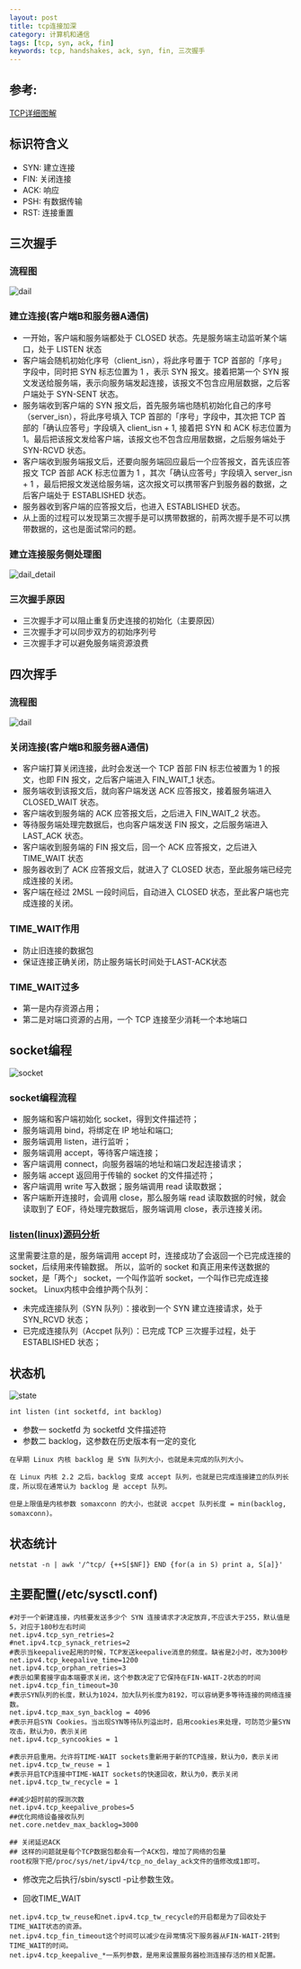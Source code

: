 ```yaml
---
layout: post
title: tcp连接加深
category: 计算机和通信
tags: [tcp, syn, ack, fin]
keywords: tcp, handshakes, ack, syn, fin, 三次握手
---
```


## 参考: 
[TCP详细图解](https://leetcode-cn.com/circle/discuss/b4PW9S/)

## 标识符含义
- SYN: 建立连接
- FIN: 关闭连接
- ACK: 响应
- PSH: 有数据传输
- RST: 连接重置

## 三次握手
### 流程图
![dail](/assets/img/tcp/dail.jpeg)

### 建立连接(客户端B和服务器A通信)
- 一开始，客户端和服务端都处于 CLOSED 状态。先是服务端主动监听某个端口，处于 LISTEN 状态
- 客户端会随机初始化序号（client_isn），将此序号置于 TCP 首部的「序号」字段中，同时把 SYN 标志位置为 1 ，表示 SYN 报文。接着把第一个 SYN 报文发送给服务端，表示向服务端发起连接，该报文不包含应用层数据，之后客户端处于 SYN-SENT 状态。
- 服务端收到客户端的 SYN 报文后，首先服务端也随机初始化自己的序号（server_isn），将此序号填入 TCP 首部的「序号」字段中，其次把 TCP 首部的「确认应答号」字段填入 client_isn + 1, 接着把 SYN 和 ACK 标志位置为 1。最后把该报文发给客户端，该报文也不包含应用层数据，之后服务端处于 SYN-RCVD 状态。
- 客户端收到服务端报文后，还要向服务端回应最后一个应答报文，首先该应答报文 TCP 首部 ACK 标志位置为 1 ，其次「确认应答号」字段填入 server_isn + 1 ，最后把报文发送给服务端，这次报文可以携带客户到服务器的数据，之后客户端处于 ESTABLISHED 状态。
- 服务器收到客户端的应答报文后，也进入 ESTABLISHED 状态。
- 从上面的过程可以发现第三次握手是可以携带数据的，前两次握手是不可以携带数据的，这也是面试常问的题。

### 建立连接服务侧处理图
![dail_detail](/assets/img/tcp/dail_detail.png)

### 三次握手原因
- 三次握手才可以阻止重复历史连接的初始化（主要原因）
- 三次握手才可以同步双方的初始序列号
- 三次握手才可以避免服务端资源浪费

## 四次挥手
### 流程图
![dail](/assets/img/tcp/close.jpeg)

### 关闭连接(客户端B和服务器A通信)
- 客户端打算关闭连接，此时会发送一个 TCP 首部 FIN 标志位被置为 1 的报文，也即 FIN 报文，之后客户端进入 FIN_WAIT_1 状态。
- 服务端收到该报文后，就向客户端发送 ACK 应答报文，接着服务端进入 CLOSED_WAIT 状态。
- 客户端收到服务端的 ACK 应答报文后，之后进入 FIN_WAIT_2 状态。
- 等待服务端处理完数据后，也向客户端发送 FIN 报文，之后服务端进入 LAST_ACK 状态。
- 客户端收到服务端的 FIN 报文后，回一个 ACK 应答报文，之后进入 TIME_WAIT 状态
- 服务器收到了 ACK 应答报文后，就进入了 CLOSED 状态，至此服务端已经完成连接的关闭。
- 客户端在经过 2MSL 一段时间后，自动进入 CLOSED 状态，至此客户端也完成连接的关闭。

### TIME_WAIT作用
- 防止旧连接的数据包
- 保证连接正确关闭，防止服务端长时间处于LAST-ACK状态

### TIME_WAIT过多
- 第一是内存资源占用；
- 第二是对端口资源的占用，一个 TCP 连接至少消耗一个本地端口

## socket编程
![socket](/assets/img/tcp/socket.jpeg)

### socket编程流程
- 服务端和客户端初始化 socket，得到文件描述符；
- 服务端调用 bind，将绑定在 IP 地址和端口;
- 服务端调用 listen，进行监听；
- 服务端调用 accept，等待客户端连接；
- 客户端调用 connect，向服务器端的地址和端口发起连接请求；
- 服务端 accept 返回用于传输的 socket 的文件描述符；
- 客户端调用 write 写入数据；服务端调用 read 读取数据；
- 客户端断开连接时，会调用 close，那么服务端 read 读取数据的时候，就会读取到了 EOF，待处理完数据后，服务端调用 close，表示连接关闭。

### [listen(linux)源码分析](/assets/img/tcp/listen_code.pdf)


这里需要注意的是，服务端调用 accept 时，连接成功了会返回一个已完成连接的socket，后续用来传输数据。
所以，监听的 socket 和真正用来传送数据的 socket，是「两个」 socket，一个叫作监听 socket，一个叫作已完成连接 socket。
Linux内核中会维护两个队列：
- 未完成连接队列（SYN 队列）：接收到一个 SYN 建立连接请求，处于 SYN_RCVD 状态；
- 已完成连接队列（Accpet 队列）：已完成 TCP 三次握手过程，处于 ESTABLISHED 状态；

## 状态机
![state](/assets/img/tcp/tcp_state.png)

```
int listen (int socketfd, int backlog)
```
- 参数一 socketfd 为 socketfd 文件描述符
- 参数二 backlog，这参数在历史版本有一定的变化

```
在早期 Linux 内核 backlog 是 SYN 队列大小，也就是未完成的队列大小。

在 Linux 内核 2.2 之后，backlog 变成 accept 队列，也就是已完成连接建立的队列长度，所以现在通常认为 backlog 是 accept 队列。

但是上限值是内核参数 somaxconn 的大小，也就说 accpet 队列长度 = min(backlog, somaxconn)。
```

## 状态统计

```shell
netstat -n | awk '/^tcp/ {++S[$NF]} END {for(a in S) print a, S[a]}'  
```

## 主要配置(/etc/sysctl.conf)

```shell
#对于一个新建连接，内核要发送多少个 SYN 连接请求才决定放弃,不应该大于255，默认值是5，对应于180秒左右时间   
net.ipv4.tcp_syn_retries=2  
#net.ipv4.tcp_synack_retries=2  
#表示当keepalive起用的时候，TCP发送keepalive消息的频度。缺省是2小时，改为300秒  
net.ipv4.tcp_keepalive_time=1200  
net.ipv4.tcp_orphan_retries=3  
#表示如果套接字由本端要求关闭，这个参数决定了它保持在FIN-WAIT-2状态的时间  
net.ipv4.tcp_fin_timeout=30    
#表示SYN队列的长度，默认为1024，加大队列长度为8192，可以容纳更多等待连接的网络连接数。  
net.ipv4.tcp_max_syn_backlog = 4096  
#表示开启SYN Cookies。当出现SYN等待队列溢出时，启用cookies来处理，可防范少量SYN攻击，默认为0，表示关闭  
net.ipv4.tcp_syncookies = 1  
  
#表示开启重用。允许将TIME-WAIT sockets重新用于新的TCP连接，默认为0，表示关闭  
net.ipv4.tcp_tw_reuse = 1  
#表示开启TCP连接中TIME-WAIT sockets的快速回收，默认为0，表示关闭  
net.ipv4.tcp_tw_recycle = 1  
  
##减少超时前的探测次数   
net.ipv4.tcp_keepalive_probes=5   
##优化网络设备接收队列   
net.core.netdev_max_backlog=3000   

## 关闭延迟ACK
## 这样的问题就是每个TCP数据包都会有一个ACK包，增加了网络的包量
root权限下把/proc/sys/net/ipv4/tcp_no_delay_ack文件的值修改成1即可。

```

- 修改完之后执行/sbin/sysctl -p让参数生效。

- 回收TIME_WAIT
```shell
net.ipv4.tcp_tw_reuse和net.ipv4.tcp_tw_recycle的开启都是为了回收处于TIME_WAIT状态的资源。
net.ipv4.tcp_fin_timeout这个时间可以减少在异常情况下服务器从FIN-WAIT-2转到TIME_WAIT的时间。
net.ipv4.tcp_keepalive_*一系列参数，是用来设置服务器检测连接存活的相关配置。
```